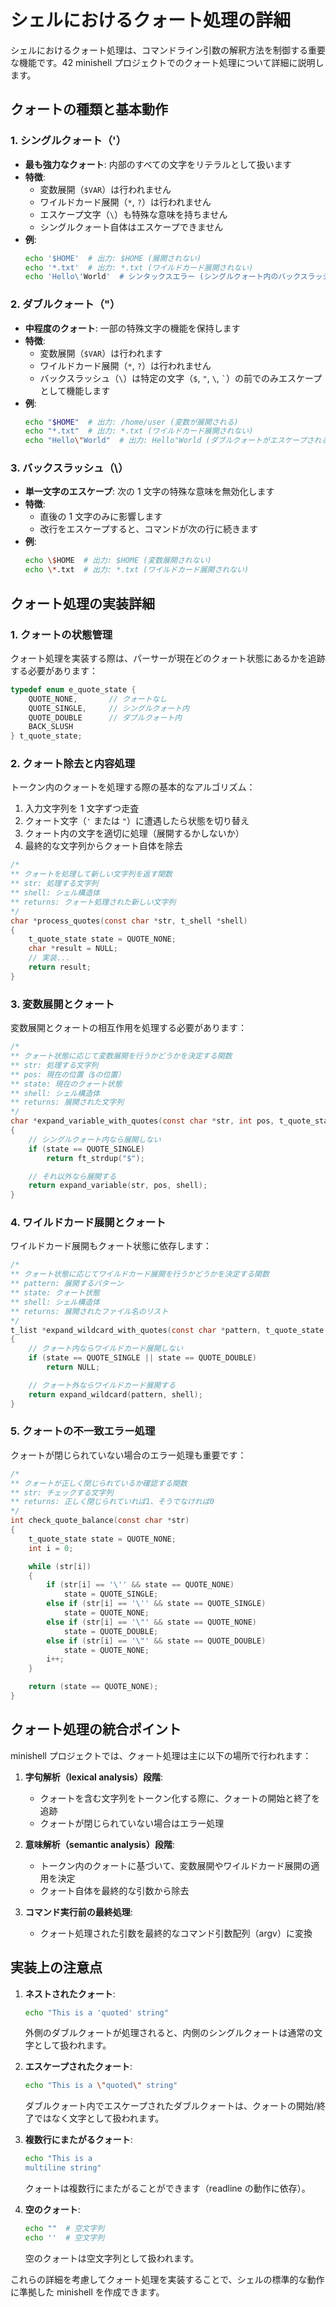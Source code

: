 # シェルにおけるクォート処理の詳細

シェルにおけるクォート処理は、コマンドライン引数の解釈方法を制御する重要な機能です。42 minishell プロジェクトでのクォート処理について詳細に説明します。

## クォートの種類と基本動作

### 1. シングルクォート（'）

- **最も強力なクォート**: 内部のすべての文字をリテラルとして扱います
- **特徴**:
  - 変数展開（`$VAR`）は行われません
  - ワイルドカード展開（`*`, `?`）は行われません
  - エスケープ文字（`\`）も特殊な意味を持ちません
  - シングルクォート自体はエスケープできません
- **例**:
  ```bash
  echo '$HOME'  # 出力: $HOME (展開されない)
  echo '*.txt'  # 出力: *.txt (ワイルドカード展開されない)
  echo 'Hello\'World'  # シンタックスエラー (シングルクォート内のバックスラッシュはエスケープとして機能しない)
  ```

### 2. ダブルクォート（"）

- **中程度のクォート**: 一部の特殊文字の機能を保持します
- **特徴**:
  - 変数展開（`$VAR`）は行われます
  - ワイルドカード展開（`*`, `?`）は行われません
  - バックスラッシュ（`\`）は特定の文字（`$`, `"`, `\`, `` ` ``）の前でのみエスケープとして機能します
- **例**:
  ```bash
  echo "$HOME"  # 出力: /home/user (変数が展開される)
  echo "*.txt"  # 出力: *.txt (ワイルドカード展開されない)
  echo "Hello\"World"  # 出力: Hello"World (ダブルクォートがエスケープされる)
  ```

### 3. バックスラッシュ（\）

- **単一文字のエスケープ**: 次の 1 文字の特殊な意味を無効化します
- **特徴**:
  - 直後の 1 文字のみに影響します
  - 改行をエスケープすると、コマンドが次の行に続きます
- **例**:
  ```bash
  echo \$HOME  # 出力: $HOME (変数展開されない)
  echo \*.txt  # 出力: *.txt (ワイルドカード展開されない)
  ```

## クォート処理の実装詳細

### 1. クォートの状態管理

クォート処理を実装する際は、パーサーが現在どのクォート状態にあるかを追跡する必要があります：

```c
typedef enum e_quote_state {
    QUOTE_NONE,       // クォートなし
    QUOTE_SINGLE,     // シングルクォート内
    QUOTE_DOUBLE      // ダブルクォート内
    BACK_SLUSH
} t_quote_state;
```

### 2. クォート除去と内容処理

トークン内のクォートを処理する際の基本的なアルゴリズム：

1. 入力文字列を 1 文字ずつ走査
2. クォート文字（`'` または `"`）に遭遇したら状態を切り替え
3. クォート内の文字を適切に処理（展開するかしないか）
4. 最終的な文字列からクォート自体を除去

```c
/*
** クォートを処理して新しい文字列を返す関数
** str: 処理する文字列
** shell: シェル構造体
** returns: クォート処理された新しい文字列
*/
char *process_quotes(const char *str, t_shell *shell)
{
    t_quote_state state = QUOTE_NONE;
    char *result = NULL;
    // 実装...
    return result;
}
```

### 3. 変数展開とクォート

変数展開とクォートの相互作用を処理する必要があります：

```c
/*
** クォート状態に応じて変数展開を行うかどうかを決定する関数
** str: 処理する文字列
** pos: 現在の位置（$の位置）
** state: 現在のクォート状態
** shell: シェル構造体
** returns: 展開された文字列
*/
char *expand_variable_with_quotes(const char *str, int pos, t_quote_state state, t_shell *shell)
{
    // シングルクォート内なら展開しない
    if (state == QUOTE_SINGLE)
        return ft_strdup("$");

    // それ以外なら展開する
    return expand_variable(str, pos, shell);
}
```

### 4. ワイルドカード展開とクォート

ワイルドカード展開もクォート状態に依存します：

```c
/*
** クォート状態に応じてワイルドカード展開を行うかどうかを決定する関数
** pattern: 展開するパターン
** state: クォート状態
** shell: シェル構造体
** returns: 展開されたファイル名のリスト
*/
t_list *expand_wildcard_with_quotes(const char *pattern, t_quote_state state, t_shell *shell)
{
    // クォート内ならワイルドカード展開しない
    if (state == QUOTE_SINGLE || state == QUOTE_DOUBLE)
        return NULL;

    // クォート外ならワイルドカード展開する
    return expand_wildcard(pattern, shell);
}
```

### 5. クォートの不一致エラー処理

クォートが閉じられていない場合のエラー処理も重要です：

```c
/*
** クォートが正しく閉じられているか確認する関数
** str: チェックする文字列
** returns: 正しく閉じられていれば1、そうでなければ0
*/
int check_quote_balance(const char *str)
{
    t_quote_state state = QUOTE_NONE;
    int i = 0;

    while (str[i])
    {
        if (str[i] == '\'' && state == QUOTE_NONE)
            state = QUOTE_SINGLE;
        else if (str[i] == '\'' && state == QUOTE_SINGLE)
            state = QUOTE_NONE;
        else if (str[i] == '\"' && state == QUOTE_NONE)
            state = QUOTE_DOUBLE;
        else if (str[i] == '\"' && state == QUOTE_DOUBLE)
            state = QUOTE_NONE;
        i++;
    }

    return (state == QUOTE_NONE);
}
```

## クォート処理の統合ポイント

minishell プロジェクトでは、クォート処理は主に以下の場所で行われます：

1. **字句解析（lexical analysis）段階**:

   - クォートを含む文字列をトークン化する際に、クォートの開始と終了を追跡
   - クォートが閉じられていない場合はエラー処理

2. **意味解析（semantic analysis）段階**:

   - トークン内のクォートに基づいて、変数展開やワイルドカード展開の適用を決定
   - クォート自体を最終的な引数から除去

3. **コマンド実行前の最終処理**:
   - クォート処理された引数を最終的なコマンド引数配列（argv）に変換

## 実装上の注意点

1. **ネストされたクォート**:

   ```bash
   echo "This is a 'quoted' string"
   ```

   外側のダブルクォートが処理されると、内側のシングルクォートは通常の文字として扱われます。

2. **エスケープされたクォート**:

   ```bash
   echo "This is a \"quoted\" string"
   ```

   ダブルクォート内でエスケープされたダブルクォートは、クォートの開始/終了ではなく文字として扱われます。

3. **複数行にまたがるクォート**:

   ```bash
   echo "This is a
   multiline string"
   ```

   クォートは複数行にまたがることができます（readline の動作に依存）。

4. **空のクォート**:
   ```bash
   echo ""  # 空文字列
   echo ''  # 空文字列
   ```
   空のクォートは空文字列として扱われます。

これらの詳細を考慮してクォート処理を実装することで、シェルの標準的な動作に準拠した minishell を作成できます。
